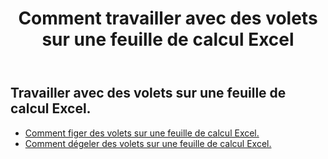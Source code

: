 ﻿---
title: Comment travailler avec des volets sur une feuille de calcul Excel
second_title: Aspose.Cells Cloud Documen
linktitle: Vitre
type: docs
url: /fr/worksheets/panes/
keywords: How to work with panes on an Excel worksheet
description: Aspose.Cells Cloud REST API prend en charge l'utilisation de volets sur une feuille de calcul Excel. SDK prend en charge les types de langages de développement. Ils incluent Android, C#, Go, Java, NodeJS, Perl, PHP, Python, Ruby et Swift
weight: 20
---
## Travailler avec des volets sur une feuille de calcul Excel.

- [Comment figer des volets sur une feuille de calcul Excel.](/cells/fr/worksheets/panes/freeze/) 
- [Comment dégeler des volets sur une feuille de calcul Excel.](/cells/fr/worksheets/panes/unfreeze/) 



